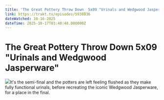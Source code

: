 ```yaml
---
title: 'The Great Pottery Throw Down  5x09 "Urinals and Wedgwood Jasperware"' 
link: https://trakt.tv/episodes/5938836
dateWatched: 10-16-2025
dateTime: 2025-10-17T03:40:48.000000Z
---
```

# The Great Pottery Throw Down  5x09 "Urinals and Wedgwood Jasperware"

![](https://walter-r2.trakt.tv/images/episodes/005/938/836/screenshots/thumb/11f576f840.jpg)It's the semi-final and the potters are left feeling flushed as they make fully functional urinals, before recreating the iconic Wedgwood Jasperware, for a place in the final.